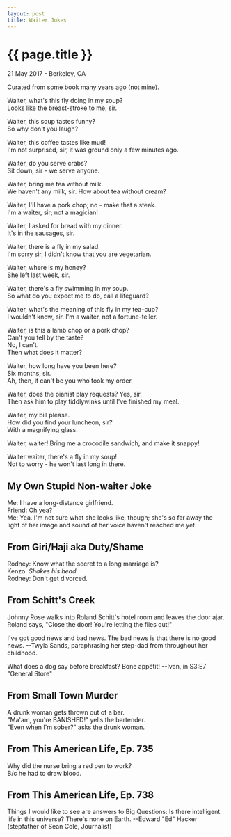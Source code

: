 ```yaml
---
layout: post
title: Waiter Jokes
---
```


{{ page.title }}
================

<p class="meta">21 May 2017 - Berkeley, CA</p>

Curated from some book many years ago (not mine).

Waiter, what's this fly doing in my soup?  
Looks like the breast-stroke to me, sir.

Waiter, this soup tastes funny?  
So why don't you laugh?

Waiter, this coffee tastes like mud!  
I'm not surprised, sir, it was ground only a few minutes ago.

Waiter, do you serve crabs?  
Sit down, sir - we serve anyone.

Waiter, bring me tea without milk.  
We haven't any milk, sir. How about tea without cream?

Waiter, I'll have a pork chop; no - make that a steak.  
I'm a waiter, sir; not a magician!

Waiter, I asked for bread with my dinner.  
It's in the sausages, sir.

Waiter, there is a fly in my salad.  
I'm sorry sir, I didn't know that you are vegetarian.

Waiter, where is my honey?  
She left last week, sir.

Waiter, there's a fly swimming in my soup.  
So what do you expect me to do, call a lifeguard?

Waiter, what's the meaning of this fly in my tea-cup?  
I wouldn't know, sir. I'm a waiter, not a fortune-teller.

Waiter, is this a lamb chop or a pork chop?  
Can't you tell by the taste?  
No, I can't.  
Then what does it matter?

Waiter, how long have you been here?  
Six months, sir.  
Ah, then, it can't be you who took my order.

Waiter, does the pianist play requests?
Yes, sir.  
Then ask him to play tiddlywinks until I've finished my meal.

Waiter, my bill please.  
How did you find your luncheon, sir?  
With a magnifying glass.

Waiter, waiter! Bring me a crocodile sandwich, and make it snappy!

Waiter waiter, there's a fly in my soup!  
Not to worry - he won't last long in there.

## My Own Stupid Non-waiter Joke
Me: I have a long-distance girlfriend.  
Friend: Oh yea?  
Me: Yea. I'm not sure what she looks like, though; she's so far away the light of her image and sound of her voice haven't reached me yet.

## From Giri/Haji aka Duty/Shame
Rodney: Know what the secret to a long marriage is?  
Kenzo: *Shakes his head*  
Rodney: Don't get divorced.

## From Schitt's Creek
Johnny Rose walks into Roland Schitt's hotel room and leaves the door ajar. Roland says, "Close the door! You're letting the flies out!"

I've got good news and bad news. The bad news is that there is no good news. --Twyla Sands, paraphrasing her step-dad from throughout her childhood.

What does a dog say before breakfast? Bone appétit! --Ivan, in S3:E7 "General Store"

## From Small Town Murder
A drunk woman gets thrown out of a bar.  
"Ma'am, you're BANISHED!" yells the bartender.  
"Even when I'm sober?" asks the drunk woman.

## From This American Life, Ep. 735
Why did the nurse bring a red pen to work?  
B/c he had to draw blood.

## From This American Life, Ep. 738
Things I would like to see are answers to Big Questions: Is there intelligent life in this universe? There's none on Earth. --Edward "Ed" Hacker (stepfather of Sean Cole, Journalist)
